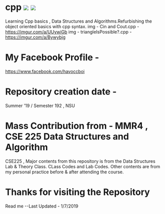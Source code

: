 # cpp ![](https://img.shields.io/badge/CPP-BASICS-success.svg) ![](https://img.shields.io/badge/CPP-OBJECT%20ORIENTED%20PROGRAMMING-9cf.svg)
Learning Cpp  basics , Data Structures and Algorithms.Refurbishing the object oriented basics with cpp syntax.
img - Cin and Cout.cpp - https://imgur.com/a/UUywiGb
img - triangleIsPossible?.cpp - https://imgur.com/a/Bywybjg

# My Facebook Profile - 
https://www.facebook.com/havoccboi
# Repository creation date -
Summer '19 / Semester 192 , NSU
# Mass Contribution from - MMR4 , CSE 225 Data Structures and Algorithm
CSE225 , Major contents from this repository is from the Data Structures Lab & Theory Class.
CLass Codes and Lab Codes. Other contents are from my personal practice before & after attending the course.
# Thanks for visiting the Repository

Read me
--Last Updated - 1/7/2019
